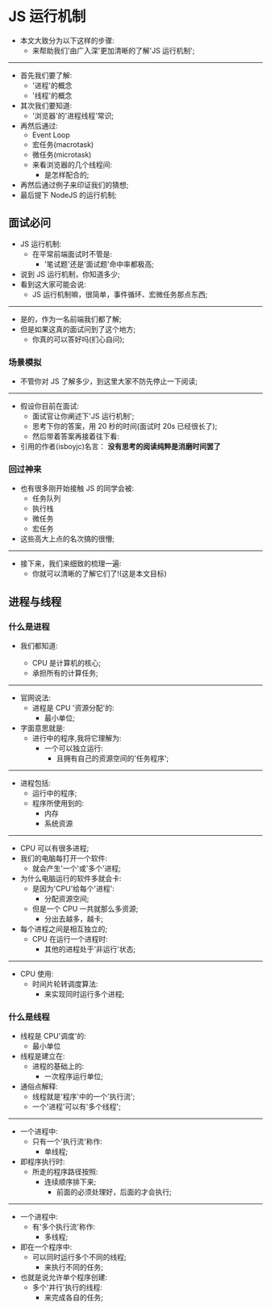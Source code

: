 # JS 运行机制

- 本文大致分为以下这样的步骤:
  - 来帮助我们'由广入深'更加清晰的了解'JS 运行机制';

---

- 首先我们要了解:
  - '进程'的概念
  - '线程'的概念
- 其次我们要知道:
  - '浏览器'的'进程线程'常识;
- 再然后通过:
  - Event Loop
  - 宏任务(macrotask)
  - 微任务(microtask)
  - 来看浏览器的几个线程间:
    - 是怎样配合的;
- 再然后通过例子来印证我们的猜想;
- 最后提下 NodeJS 的运行机制;

## 面试必问

- JS 运行机制:
  - 在平常前端面试时不管是:
    - '笔试题'还是'面试题'命中率都极高;
- 说到 JS 运行机制，你知道多少;
- 看到这大家可能会说:
  - JS 运行机制嘛，很简单，事件循环、宏微任务那点东西;

---

- 是的，作为一名前端我们都了解;
- 但是如果这真的面试问到了这个地方;
  - 你真的可以答好吗(扪心自问);

### 场景模拟

- 不管你对 JS 了解多少，到这里大家不防先停止一下阅读;

---

- 假设你目前在面试:
  - 面试官让你阐述下'JS 运行机制';
  - 思考下你的答案，用 20 秒的时间(面试时 20s 已经很长了);
  - 然后带着答案再接着往下看:
- 引用的作者(isboyjc)名言：
  **没有思考的阅读纯粹是消磨时间罢了**

### 回过神来

- 也有很多刚开始接触 JS 的同学会被:
  - 任务队列
  - 执行栈
  - 微任务
  - 宏任务
- 这些高大上点的名次搞的很懵;

---

- 接下来，我们来细致的梳理一遍:
  - 你就可以清晰的了解它们了!(这是本文目标)

## 进程与线程

### 什么是进程

- 我们都知道:

  - CPU 是计算机的核心;
  - 承担所有的计算任务;

---

- 官网说法:
  - 进程是 CPU '资源分配'的:
    - 最小单位;
- 字面意思就是:
  - 进行中的程序,我将它理解为:
    - 一个可以独立运行:
      - 且拥有自己的资源空间的'任务程序';

---

- 进程包括:
  - 运行中的程序;
  - 程序所使用到的:
    - 内存
    - 系统资源

---

- CPU 可以有很多进程;
- 我们的电脑每打开一个软件:
  - 就会产生'一个'或'多个'进程;
- 为什么电脑运行的软件多就会卡:
  - 是因为'CPU'给每个'进程':
    - 分配资源空间;
  - 但是一个 CPU 一共就那么多资源;
    - 分出去越多，越卡;
- 每个进程之间是相互独立的;
  - CPU 在运行一个进程时:
    - 其他的进程处于'非运行'状态;

---

- CPU 使用:
  - 时间片轮转调度算法:
    - 来实现同时运行多个进程;

### 什么是线程

- 线程是 CPU'调度'的:
  - 最小单位
- 线程是建立在:
  - 进程的基础上的:
    - 一次程序运行单位;
- 通俗点解释:
  - 线程就是'程序'中的一个'执行流';
  - 一个'进程'可以有'多个线程';

---

- 一个进程中:
  - 只有一个'执行流'称作:
    - 单线程;
- 即程序执行时:
  - 所走的程序路径按照:
    - 连续顺序排下来;
      - 前面的必须处理好，后面的才会执行;

---

- 一个进程中:
  - 有'多个执行流'称作:
    - 多线程;
- 即在一个程序中:
  - 可以同时运行多个不同的线程;
    - 来执行不同的任务;
- 也就是说允许单个程序创建:
  - 多个'并行'执行的线程:
    - 来完成各自的任务;
